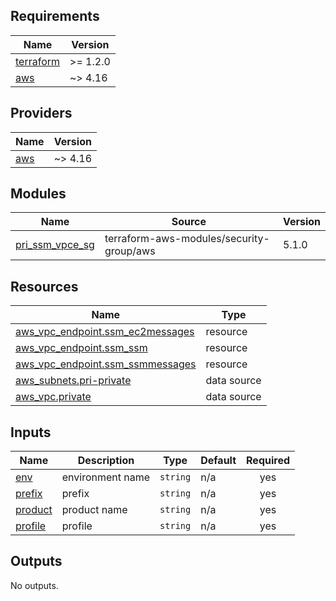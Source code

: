 <!-- BEGIN_TF_DOCS -->
## Requirements

| Name | Version |
|------|---------|
| <a name="requirement_terraform"></a> [terraform](#requirement\_terraform) | >= 1.2.0 |
| <a name="requirement_aws"></a> [aws](#requirement\_aws) | ~> 4.16 |

## Providers

| Name | Version |
|------|---------|
| <a name="provider_aws"></a> [aws](#provider\_aws) | ~> 4.16 |

## Modules

| Name | Source | Version |
|------|--------|---------|
| <a name="module_pri_ssm_vpce_sg"></a> [pri\_ssm\_vpce\_sg](#module\_pri\_ssm\_vpce\_sg) | terraform-aws-modules/security-group/aws | 5.1.0 |

## Resources

| Name | Type |
|------|------|
| [aws_vpc_endpoint.ssm_ec2messages](https://registry.terraform.io/providers/hashicorp/aws/latest/docs/resources/vpc_endpoint) | resource |
| [aws_vpc_endpoint.ssm_ssm](https://registry.terraform.io/providers/hashicorp/aws/latest/docs/resources/vpc_endpoint) | resource |
| [aws_vpc_endpoint.ssm_ssmmessages](https://registry.terraform.io/providers/hashicorp/aws/latest/docs/resources/vpc_endpoint) | resource |
| [aws_subnets.pri-private](https://registry.terraform.io/providers/hashicorp/aws/latest/docs/data-sources/subnets) | data source |
| [aws_vpc.private](https://registry.terraform.io/providers/hashicorp/aws/latest/docs/data-sources/vpc) | data source |

## Inputs

| Name | Description | Type | Default | Required |
|------|-------------|------|---------|:--------:|
| <a name="input_env"></a> [env](#input\_env) | environment name | `string` | n/a | yes |
| <a name="input_prefix"></a> [prefix](#input\_prefix) | prefix | `string` | n/a | yes |
| <a name="input_product"></a> [product](#input\_product) | product name | `string` | n/a | yes |
| <a name="input_profile"></a> [profile](#input\_profile) | profile | `string` | n/a | yes |

## Outputs

No outputs.
<!-- END_TF_DOCS -->